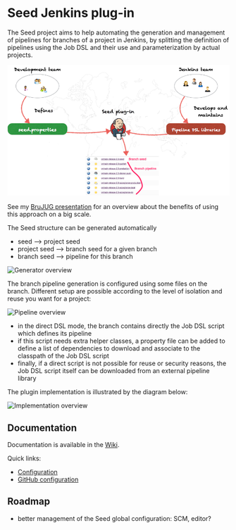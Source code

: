 Seed Jenkins plug-in
====================

The Seed project aims to help automating the generation and management of pipelines
for branches of a project in Jenkins, by splitting the definition of pipelines using the Job DSL and their use and parameterization by actual projects.

![Overview](TeamWork.png)

See my [BruJUG presentation](http://www.slideshare.net/DamienCoraboeuf/brujug-jenkins-pipeline-scalability) for an overview about the benefits of using this approach on a big scale.

The Seed structure can be generated automatically

* seed --> project seed
* project seed --> branch seed for a given branch
* branch seed --> pipeline for this branch

![Generator overview](https://raw.githubusercontent.com/wiki/jenkinsci/seed-plugin/Overview_Generator.png)

The branch pipeline generation is configured using some files on the branch. Different setup are possible according to the level of isolation and reuse you want for a project:

![Pipeline overview](https://raw.githubusercontent.com/wiki/jenkinsci/seed-plugin/Overview_Pipeline.png)

* in the direct DSL mode, the branch contains directly the Job DSL script which defines its pipeline
* if this script needs extra helper classes, a property file can be added to define a list of dependencies to download and associate to the classpath of the Job DSL script
* finally, if a direct script is not possible for reuse or security reasons, the Job DSL script itself can be downloaded from an external pipeline library

The plugin implementation is illustrated by the diagram below:

![Implementation overview](https://raw.githubusercontent.com/wiki/jenkinsci/seed-plugin/ImplementationOverview.png)

## Documentation

Documentation is available in the [Wiki](https://github.com/jenkinsci/seed-plugin/wiki).

Quick links:

* [Configuration](https://github.com/jenkinsci/seed-plugin/wiki/Configuration)
* [GitHub configuration](https://github.com/jenkinsci/seed-plugin/wiki/GitHub)

## Roadmap

* better management of the Seed global configuration: SCM, editor?
